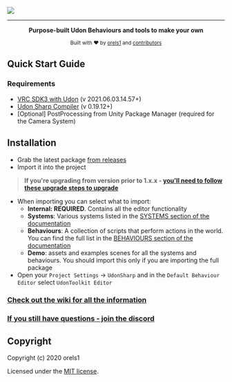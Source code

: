 ![](https://cdn.vrchat.sh/ut/promo/github_banner.png)
<hr>
<p align="center">
  <strong>Purpose-built Udon Behaviours and tools to make your own</strong>
</p>

<p align="center">
  <sub>Built with ❤︎ by
  <a href="https://twitter.com/orels1_">orels1</a> and
  <a href="https://github.com/orels1/UdonToolkit/graphs/contributors">
    contributors
  </a>
  </sub>
</p>

## Quick Start Guide

### Requirements

- [VRC SDK3 with Udon](https://vrchat.com/home/download) (v 2021.06.03.14.57+)
- [Udon Sharp Compiler](https://github.com/Merlin-san/UdonSharp) (v 0.19.12+)
- [Optional] PostProcessing from Unity Package Manager (required for the Camera System)

## Installation

- Grab the latest package [from releases](https://github.com/orels1/UdonToolkit/releases)
- Import it into the project
> **If you're upgrading from version prior to 1.x.x - [you'll need to follow these upgrade steps to upgrade](https://ut.orels.sh/v/v1.x/extras/migration-to-v1.0.0)**
- When importing you can select what to import:
  - **Internal: REQUIRED**. Contains all the editor functionality
  - **Systems**: Various systems listed in the [SYSTEMS section of the documentation](https://ut.orels.sh/v/v1.x/systems/camera-system)
  - **Behaviours**: A collection of scripts that perform actions in the world. You can find the full list in the [BEHAVIOURS section of the documentation](https://ut.orels.sh/v/v1.x/behaviours/overview)
  - **Demo**: assets and examples scenes for all the systems and behaviours. You should import this only if you are importing the full package
- Open your `Project Settings` -> `UdonSharp` and in the `Default Behaviour Editor` select `UdonToolkit Editor`

### [Check out the wiki for all the information](https://ut.orels.sh/v/v1.x/)

### [If you still have questions - join the discord](https://discord.com/invite/fR869XP)

## Copyright

Copyright (c) 2020 orels1

Licensed under the [MIT license](LICENSE).
